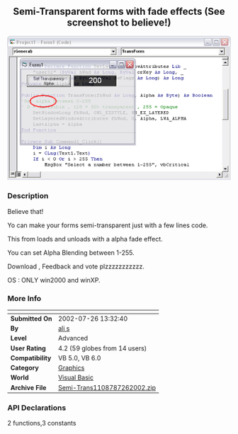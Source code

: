 ﻿<div align="center">

## Semi\-Transparent forms with fade effects \(See screenshot to believe\!\)

<img src="PIC2002726511471841.gif">
</div>

### Description

Believe that!

Yo can make your forms semi-transparent just with a few lines code.

This from loads and unloads with a alpha fade effect.

You can set Alpha Blending between 1-255.

Download , Feedback and vote plzzzzzzzzzzz.

OS : ONLY win2000 and winXP.
 
### More Info
 


<span>             |<span>
---                |---
**Submitted On**   |2002-07-26 13:32:40
**By**             |[ali s](https://github.com/Planet-Source-Code/PSCIndex/blob/master/ByAuthor/ali-s.md)
**Level**          |Advanced
**User Rating**    |4.2 (59 globes from 14 users)
**Compatibility**  |VB 5\.0, VB 6\.0
**Category**       |[Graphics](https://github.com/Planet-Source-Code/PSCIndex/blob/master/ByCategory/graphics__1-46.md)
**World**          |[Visual Basic](https://github.com/Planet-Source-Code/PSCIndex/blob/master/ByWorld/visual-basic.md)
**Archive File**   |[Semi\-Trans1108787262002\.zip](https://github.com/Planet-Source-Code/ali-s-semi-transparent-forms-with-fade-effects-see-screenshot-to-believe__1-37265/archive/master.zip)

### API Declarations

2 functions,3 constants





